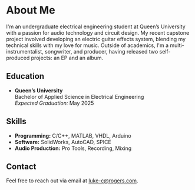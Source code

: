 # About Me

I'm an undergraduate electrical engineering student at Queen’s University with a passion for audio technology and circuit design. My recent capstone project involved developing an electric guitar effects system, blending my technical skills with my love for music. Outside of academics, I'm a multi-instrumentalist, songwriter, and producer, having released two self-produced projects: an EP and an album.

## Education

- **Queen’s University**  
  Bachelor of Applied Science in Electrical Engineering  
  *Expected Graduation:* May 2025

## Skills

- **Programming:** C/C++, MATLAB, VHDL, Arduino
- **Software:** SolidWorks, AutoCAD, SPICE
- **Audio Production:** Pro Tools, Recording, Mixing

## Contact

Feel free to reach out via email at [luke-c@rogers.com](mailto:luke-c@rogers.com).
